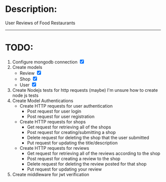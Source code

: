 <h1>Description:</h1>
<p>User Reviews of Food Restaurants</p>
<hr>
<h1>TODO:</h1>
<ol>
    <li>Configure mongodb connection <input type="checkbox" checked></input></li>
    <li>Create models
        <ul>
            <li>Review <input type="checkbox" checked></input></li>
            <li>Shop <input type="checkbox" checked></input></li>
            <li>User <input type="checkbox" checked></input></li>
        </ul>
    </li>
    <li>Create Nodejs tests for http requests (maybe) I'm unsure how to create node js tests</li>
    <li>Create Model Authentications
        <ul>
            <li>Create HTTP requests for user authentication
                <ul>
                    <li>Post request for user login</li>
                    <li>Post request for user registration</li>
                </ul>
            </li>
            <li>Create HTTP requests for shops
                <ul>
                    <li>Get request for retrieving all of the shops</li>
                    <li>Post request for creating/submitting a shop</li>
                    <li>Delete request for deleting the shop that the user submitted</li>
                    <li>Put request for updating the title/description</li>
                </ul>
            </li>
            <li> Create HTTP requests for reviews
                <ul>
                    <li>Get request for retrieving all of the reviews according to the shop</li>
                    <li>Post request for creating a review to the shop</li>
                    <li>Delete request for deleting the review posted for that shop</li>
                    <li>Put request for updating your review</li>
                </ul>
            </li>
        </ul>
    </li>
    <li>Create middleware for jwt verification</li>
</ol>